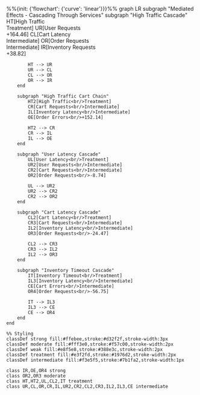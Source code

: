 %%{init: {'flowchart': {'curve': 'linear'}}}%%
graph LR
subgraph "Mediated Effects - Cascading Through Services"
subgraph "High Traffic Cascade"
HT[High Traffic<br/>Treatment]
UR[User Requests<br/>+164.46]
CL[Cart Latency<br/>Intermediate]
OR[Order Requests<br/>Intermediate]
IR[Inventory Requests<br/>+38.82]

            HT --> UR
            UR --> CL
            CL --> OR
            OR --> IR
        end

        subgraph "High Traffic Cart Chain"
            HT2[High Traffic<br/>Treatment]
            CR[Cart Requests<br/>Intermediate]
            IL[Inventory Latency<br/>Intermediate]
            OE[Order Errors<br/>+152.14]

            HT2 --> CR
            CR --> IL
            IL --> OE
        end

        subgraph "User Latency Cascade"
            UL[User Latency<br/>Treatment]
            UR2[User Requests<br/>Intermediate]
            CR2[Cart Requests<br/>Intermediate]
            OR2[Order Requests<br/>-8.74]

            UL --> UR2
            UR2 --> CR2
            CR2 --> OR2
        end

        subgraph "Cart Latency Cascade"
            CL2[Cart Latency<br/>Treatment]
            CR3[Cart Requests<br/>Intermediate]
            IL2[Inventory Latency<br/>Intermediate]
            OR3[Order Requests<br/>-24.47]

            CL2 --> CR3
            CR3 --> IL2
            IL2 --> OR3
        end

        subgraph "Inventory Timeout Cascade"
            IT[Inventory Timeout<br/>Treatment]
            IL3[Inventory Latency<br/>Intermediate]
            CE[Cart Errors<br/>Intermediate]
            OR4[Order Requests<br/>-56.75]

            IT --> IL3
            IL3 --> CE
            CE --> OR4
        end
    end

    %% Styling
    classDef strong fill:#ffebee,stroke:#d32f2f,stroke-width:3px
    classDef moderate fill:#fff3e0,stroke:#f57c00,stroke-width:2px
    classDef weak fill:#e8f5e8,stroke:#388e3c,stroke-width:2px
    classDef treatment fill:#e3f2fd,stroke:#1976d2,stroke-width:2px
    classDef intermediate fill:#f3e5f5,stroke:#7b1fa2,stroke-width:1px

    class IR,OE,OR4 strong
    class OR2,OR3 moderate
    class HT,HT2,UL,CL2,IT treatment
    class UR,CL,OR,CR,IL,UR2,CR2,CL2,CR3,IL2,IL3,CE intermediate
